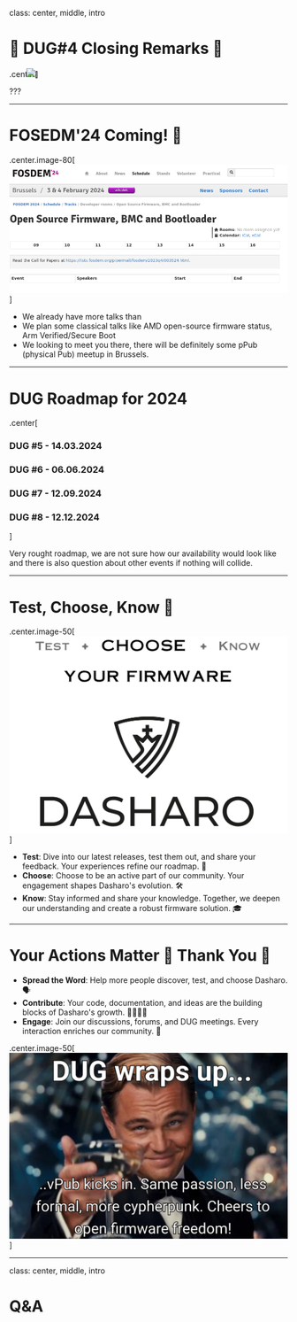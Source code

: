 class: center, middle, intro

# &#x1F44B; DUG#4 Closing Remarks &#x1F44B;

.center[<img src="/remark-templates/dasharo-presentation-template/images/dasharo-sygnet-white.svg" width="150px" style="margin-left:-20px">]

???

<!--
SPDX-FileCopyrightText: 2024 3mdeb <contact@3mdeb.com>

SPDX-License-Identifier: CC-BY-SA-4.0
-->


---

# FOSEDM'24 Coming! &#x1F389;

.center.image-80[![](/img/fosdem_2024.png)]

* We already have more talks than
* We plan some classical talks like AMD open-source firmware status, Arm
  Verified/Secure Boot
* We looking to meet you there, there will be definitely some pPub (physical
  Pub) meetup in Brussels.

---

# DUG Roadmap for 2024

.center[

### **DUG #5** - 14.03.2024

### **DUG #6** - 06.06.2024

### **DUG #7** - 12.09.2024

### **DUG #8** - 12.12.2024

]

Very rought roadmap, we are not sure how our availability would look like and
there is also question about other events if nothing will collide.

---

# Test, Choose, Know 🌟

.center.image-50[![](/img/dasharo_slogan.png)]

- **Test**: Dive into our latest releases, test them out, and share your
  feedback. Your experiences refine our roadmap. 🧪
- **Choose**: Choose to be an active part of our community. Your engagement
  shapes Dasharo's evolution. 🛠️
- **Know**: Stay informed and share your knowledge. Together, we deepen our
  understanding and create a robust firmware solution. 🎓

---

# Your Actions Matter 🌟 **Thank You** 🙏

- **Spread the Word**: Help more people discover, test, and choose Dasharo.
  🗣️
- **Contribute**: Your code, documentation, and ideas are the building blocks
  of Dasharo's growth. 👩‍💻👨‍💻
- **Engage**: Join our discussions, forums, and DUG meetings. Every
  interaction enriches our community. 🤝

.center.image-50[![](/img/dug_3_meme.png)]

---
class: center, middle, intro

# Q&A
